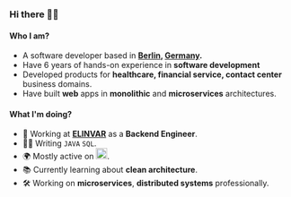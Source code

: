 ### Hi there 👋👋

#### Who I am?
- A software developer based in **[Berlin](https://en.wikipedia.org/wiki/Berlin), [Germany](https://en.wikipedia.org/wiki/Germany).** 
- Have 6 years of hands-on experience in **software development**
- Developed products for **healthcare, financial service, contact center** business domains.
- Have built **web** apps in **monolithic** and **microservices** architectures.

#### What I'm doing?
- 🏢 Working at **[ELINVAR](https://elinvar.de/)** as a **Backend Engineer**.
- 👨‍💻 Writing `JAVA` `SQL`.
- 🌍 Mostly active on <a href="https://www.linkedin.com/in/ronokdev"><img src="https://cdn-icons-png.flaticon.com/512/174/174857.png" height=20></a>.
- 📚 Currently learning about **clean architecture**.
- 🛠️ Working on **microservices**, **distributed systems** professionally.
